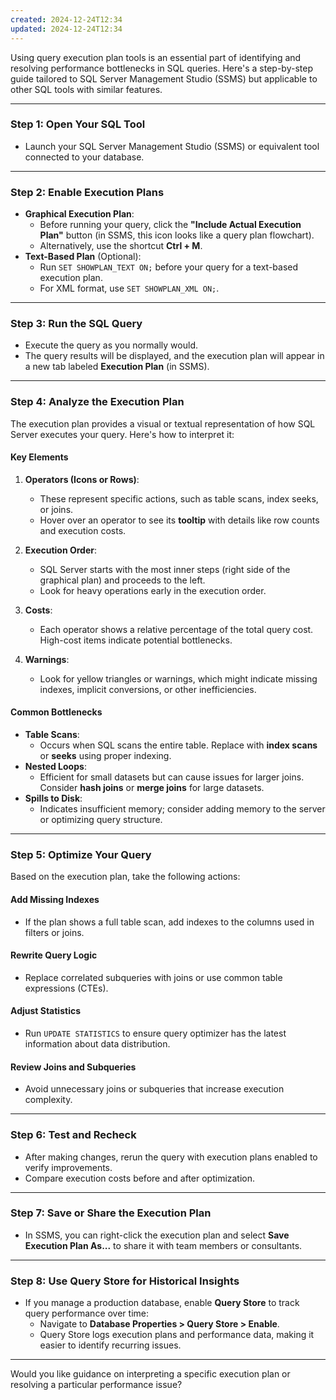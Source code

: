 ```yaml
---
created: 2024-12-24T12:34
updated: 2024-12-24T12:34
---
```

Using query execution plan tools is an essential part of identifying and resolving performance bottlenecks in SQL queries. Here's a step-by-step guide tailored to SQL Server Management Studio (SSMS) but applicable to other SQL tools with similar features.

---

### **Step 1: Open Your SQL Tool**

- Launch your SQL Server Management Studio (SSMS) or equivalent tool connected to your database.

---

### **Step 2: Enable Execution Plans**

- **Graphical Execution Plan**:
    - Before running your query, click the **"Include Actual Execution Plan"** button (in SSMS, this icon looks like a query plan flowchart).
    - Alternatively, use the shortcut **Ctrl + M**.
- **Text-Based Plan** (Optional):
    - Run `SET SHOWPLAN_TEXT ON;` before your query for a text-based execution plan.
    - For XML format, use `SET SHOWPLAN_XML ON;`.

---

### **Step 3: Run the SQL Query**

- Execute the query as you normally would.
- The query results will be displayed, and the execution plan will appear in a new tab labeled **Execution Plan** (in SSMS).

---

### **Step 4: Analyze the Execution Plan**

The execution plan provides a visual or textual representation of how SQL Server executes your query. Here's how to interpret it:

#### **Key Elements**

1. **Operators (Icons or Rows)**:
    
    - These represent specific actions, such as table scans, index seeks, or joins.
    - Hover over an operator to see its **tooltip** with details like row counts and execution costs.
2. **Execution Order**:
    
    - SQL Server starts with the most inner steps (right side of the graphical plan) and proceeds to the left.
    - Look for heavy operations early in the execution order.
3. **Costs**:
    
    - Each operator shows a relative percentage of the total query cost. High-cost items indicate potential bottlenecks.
4. **Warnings**:
    
    - Look for yellow triangles or warnings, which might indicate missing indexes, implicit conversions, or other inefficiencies.

#### **Common Bottlenecks**

- **Table Scans**:
    - Occurs when SQL scans the entire table. Replace with **index scans** or **seeks** using proper indexing.
- **Nested Loops**:
    - Efficient for small datasets but can cause issues for larger joins. Consider **hash joins** or **merge joins** for large datasets.
- **Spills to Disk**:
    - Indicates insufficient memory; consider adding memory to the server or optimizing query structure.

---

### **Step 5: Optimize Your Query**

Based on the execution plan, take the following actions:

#### **Add Missing Indexes**

- If the plan shows a full table scan, add indexes to the columns used in filters or joins.

#### **Rewrite Query Logic**

- Replace correlated subqueries with joins or use common table expressions (CTEs).

#### **Adjust Statistics**

- Run `UPDATE STATISTICS` to ensure query optimizer has the latest information about data distribution.

#### **Review Joins and Subqueries**

- Avoid unnecessary joins or subqueries that increase execution complexity.

---

### **Step 6: Test and Recheck**

- After making changes, rerun the query with execution plans enabled to verify improvements.
- Compare execution costs before and after optimization.

---

### **Step 7: Save or Share the Execution Plan**

- In SSMS, you can right-click the execution plan and select **Save Execution Plan As...** to share it with team members or consultants.

---

### **Step 8: Use Query Store for Historical Insights**

- If you manage a production database, enable **Query Store** to track query performance over time:
    - Navigate to **Database Properties > Query Store > Enable**.
    - Query Store logs execution plans and performance data, making it easier to identify recurring issues.

---

Would you like guidance on interpreting a specific execution plan or resolving a particular performance issue?